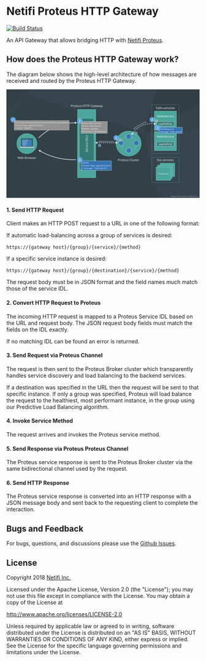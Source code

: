 # Netifi Proteus HTTP Gateway
[![Build Status](https://travis-ci.org/netifi-proteus/proteus-httpgateway.svg?branch=master)](https://travis-ci.org/netifi-proteus/proteus-httpgateway)

An API Gateway that allows bridging HTTP with [Netifi Proteus](https://www.netifi.com).

## How does the Proteus HTTP Gateway work?
The diagram below shows the high-level architecture of how messages are received and routed by the Proteus HTTP Gateway.
 
![diagram](diagram.png)

#### 1. Send HTTP Request
Client makes an HTTP POST request to a URL in one of the following format:

If automatic load-balancing across a group of services is desired:

    https://{gateway host}/{group}/{service}/{method}

If a specific service instance is desired:

    https://{gateway host}/{group}/{destination}/{service}/{method}
    
The request body must be in JSON format and the field names much match those of the service IDL.

#### 2. Convert HTTP Request to Proteus
The incoming HTTP request is mapped to a Proteus Service IDL based on the URL and request body. The JSON request body fields
must match the fields on the IDL exactly. 

If no matching IDL can be found an error is returned.

#### 3. Send Request via Proteus Channel
The request is then sent to the Proteus Broker cluster which transparently handles service discovery and load balancing to the backend services.

If a destination was specified in the URL then the request will be sent to that specific instance. If only a group was specified, Proteus will
load balance the request to the healthiest, most performant instance, in the group using our Predictive Load Balancing algorithm.

#### 4. Invoke Service Method
The request arrives and invokes the Proteus service method.

#### 5. Send Response via Proteus Proteus Channel
The Proteus service response is sent to the Proteus Broker cluster via the same bidirectional channel used by the request.

#### 6. Send HTTP Response
The Proteus service response is converted into an HTTP response with a JSON message body and sent back to the requesting client to
complete the interaction.

## Bugs and Feedback
For bugs, questions, and discussions please use the [Github Issues](https://github.com/netifi-proteus/proteus-httpgateway/issues).

## License
Copyright 2018 [Netifi Inc.](https://www.netifi.com)

Licensed under the Apache License, Version 2.0 (the "License");
you may not use this file except in compliance with the License.
You may obtain a copy of the License at

   http://www.apache.org/licenses/LICENSE-2.0

Unless required by applicable law or agreed to in writing, software
distributed under the License is distributed on an "AS IS" BASIS,
WITHOUT WARRANTIES OR CONDITIONS OF ANY KIND, either express or implied.
See the License for the specific language governing permissions and
limitations under the License.
